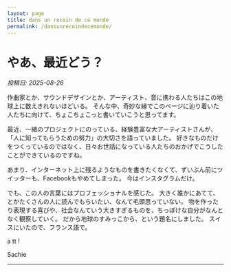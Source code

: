 ```yaml
---
layout: page
title: dans un recoin de ce monde
permalink: /dansunrecoindecemonde/
---
```


# やあ、最近どう？
*投稿日: 2025-08-26*  

作曲家とか、サウンドデザインとか、アーティスト、音に携わる人たちはこの地球上に数えきれないほどいる。
そんな中、奇妙な縁でこのページに辿り着いた人たちに向けて、ちょこちょこっと書いていこうと思ってます。

最近、一緒のプロジェクトにのっている、経験豊富な大アーティストさんが、「人に知ってもらうための努力」の大切さを語っていました。
好きなものだけをつくっているのではなく、日々お世話になっている人たちのおかげでこうしたことができているのですね。

あまり、インターネット上に残るようなものを書きたくなくて、ずいぶん前にツイッターも、Facebookもやめてしまった。
今はインスタグラムだけ。

でも、この人の言葉にはプロフェッショナルを感じた。
大きく誰かにあてて、とかたくさんの人に読んでもらいたい、なんて毛頭思っていない。
物を作ったり表現する喜びや、社会なんていう大きすぎるものを、ちっぽけな自分がなんとなく観察していく。
だから地球のすみっこから、という題名にしました。
スイスにいたので、フランス語で。

a tt !

Sachie

---
